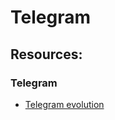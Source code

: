 # Telegram

## Resources:

### Telegram

* [Telegram evolution](https://telegram.org/evolution?setln=en)
